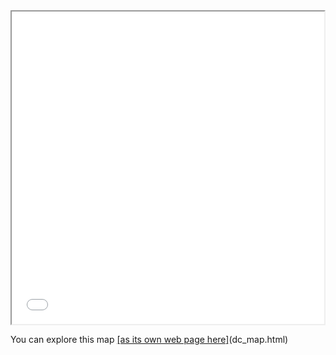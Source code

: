<iframe src="dc_map.html" height="500" width="500"></iframe>

You can explore this map [[as its own web page here]](https://github.com/TingshanPan/Heat-map/blob/main/dc_map.html)(dc_map.html)
